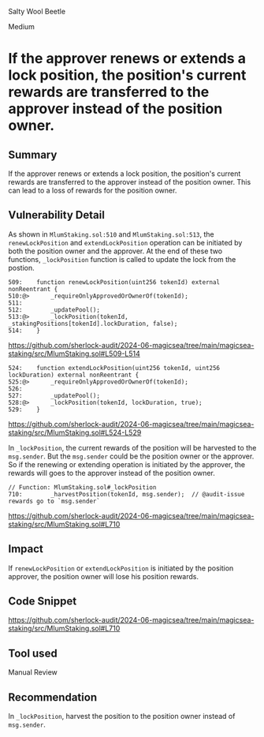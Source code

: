 Salty Wool Beetle

Medium

# If the approver renews or extends a lock position, the position's current rewards are transferred to the approver instead of the position owner.

## Summary
If the approver renews or extends a lock position, the position's current rewards are transferred to the approver instead of the position owner. This can lead to a loss of rewards for the position owner.

## Vulnerability Detail
As shown in `MlumStaking.sol:510` and `MlumStaking.sol:513`, the `renewLockPosition` and `extendLockPosition` operation  can be initiated by both the position owner and the approver. At the end of these two functions, `_lockPosition` function is called to update the lock from the postion.
```solidity
509:    function renewLockPosition(uint256 tokenId) external nonReentrant {
510:@>      _requireOnlyApprovedOrOwnerOf(tokenId);
511:
512:        _updatePool();
513:@>      _lockPosition(tokenId, _stakingPositions[tokenId].lockDuration, false);
514:    }
```
https://github.com/sherlock-audit/2024-06-magicsea/tree/main/magicsea-staking/src/MlumStaking.sol#L509-L514

```solidity
524:    function extendLockPosition(uint256 tokenId, uint256 lockDuration) external nonReentrant {
525:@>      _requireOnlyApprovedOrOwnerOf(tokenId);
526:
527:        _updatePool();
528:@>      _lockPosition(tokenId, lockDuration, true);
529:    }
```
https://github.com/sherlock-audit/2024-06-magicsea/tree/main/magicsea-staking/src/MlumStaking.sol#L524-L529


In `_lockPosition`, the current rewards of the position will be harvested to the `msg.sender`. But the `msg.sender` could be the position owner or the approver. So if the renewing or extending operation is initiated by the approver, the rewards will goes to the approver instead of the position owner.
```solidity
// Function: MlumStaking.sol#_lockPosition
710:        _harvestPosition(tokenId, msg.sender);  // @audit-issue rewards go to `msg.sender`
```
https://github.com/sherlock-audit/2024-06-magicsea/tree/main/magicsea-staking/src/MlumStaking.sol#L710

## Impact
If `renewLockPosition` or `extendLockPosition` is initiated by the position approver, the position owner will lose his position rewards.

## Code Snippet
https://github.com/sherlock-audit/2024-06-magicsea/tree/main/magicsea-staking/src/MlumStaking.sol#L710

## Tool used

Manual Review

## Recommendation
In `_lockPosition`, harvest the position to the position owner instead of `msg.sender`.